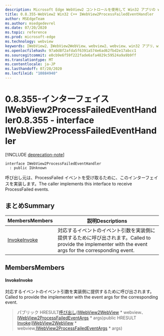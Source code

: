 ```yaml
---
description: Microsoft Edge WebView2 コントロールを使用して Win32 アプリの web コンテンツをホストする
title: 0.8.355-WebView2 Win32 C++ IWebView2ProcessFailedEventHandler
author: MSEdgeTeam
ms.author: msedgedevrel
ms.date: 07/20/2020
ms.topic: reference
ms.prod: microsoft-edge
ms.technology: webview
keywords: IWebView2、IWebView2WebView、webview2、webview、win32 アプリ、win32、edge
ms.openlocfilehash: 97a0d8f2afda5f6391a574e6ad62fbd2e17abcc1
ms.sourcegitcommit: e0cb9e6f59f222fade6afa4829c59524a9a9b9ff
ms.translationtype: MT
ms.contentlocale: ja-JP
ms.lasthandoff: 07/20/2020
ms.locfileid: "10884940"
---
```

# <span data-ttu-id="9a2aa-104">0.8.355-インターフェイス IWebView2ProcessFailedEventHandler</span><span class="sxs-lookup"><span data-stu-id="9a2aa-104">0.8.355 - interface IWebView2ProcessFailedEventHandler</span></span> 

[!INCLUDE [deprecation-note](../../includes/deprecation-note.md)]

```
interface IWebView2ProcessFailedEventHandler
  : public IUnknown
```

<span data-ttu-id="9a2aa-105">呼び出し元は、ProcessFailed イベントを受け取るために、このインターフェイスを実装します。</span><span class="sxs-lookup"><span data-stu-id="9a2aa-105">The caller implements this interface to receive ProcessFailed events.</span></span>

## <span data-ttu-id="9a2aa-106">まとめ</span><span class="sxs-lookup"><span data-stu-id="9a2aa-106">Summary</span></span>

 <span data-ttu-id="9a2aa-107">Members</span><span class="sxs-lookup"><span data-stu-id="9a2aa-107">Members</span></span>                        | <span data-ttu-id="9a2aa-108">説明</span><span class="sxs-lookup"><span data-stu-id="9a2aa-108">Descriptions</span></span>
--------------------------------|---------------------------------------------
[<span data-ttu-id="9a2aa-109">Invoke</span><span class="sxs-lookup"><span data-stu-id="9a2aa-109">Invoke</span></span>](#invoke) | <span data-ttu-id="9a2aa-110">対応するイベントのイベント引数を実装側に提供するために呼び出されます。</span><span class="sxs-lookup"><span data-stu-id="9a2aa-110">Called to provide the implementer with the event args for the corresponding event.</span></span>

## <span data-ttu-id="9a2aa-111">Members</span><span class="sxs-lookup"><span data-stu-id="9a2aa-111">Members</span></span>

#### <span data-ttu-id="9a2aa-112">Invoke</span><span class="sxs-lookup"><span data-stu-id="9a2aa-112">Invoke</span></span> 

<span data-ttu-id="9a2aa-113">対応するイベントのイベント引数を実装側に提供するために呼び出されます。</span><span class="sxs-lookup"><span data-stu-id="9a2aa-113">Called to provide the implementer with the event args for the corresponding event.</span></span>

> <span data-ttu-id="9a2aa-114">パブリック HRESULT[呼び出し](#invoke)([IWebView2WebView](IWebView2WebView.md) \* webview、[IWebView2ProcessFailedEventArgs](IWebView2ProcessFailedEventArgs.md) \* args)</span><span class="sxs-lookup"><span data-stu-id="9a2aa-114">public HRESULT [Invoke](#invoke)([IWebView2WebView](IWebView2WebView.md) \* webview,[IWebView2ProcessFailedEventArgs](IWebView2ProcessFailedEventArgs.md) \* args)</span></span>

